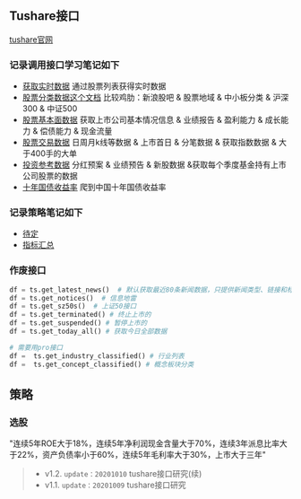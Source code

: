 ## Tushare接口
[tushare官网](http://tushare.org/)

### 记录调用接口学习笔记如下
- [获取实时数据](API_Docs/tushare01.py) 通过股票列表获得实时数据
- [股票分类数据这个文档](API_Docs\tushare02-message.py) 比较鸡肋：新浪股吧 & 股票地域 & 中小板分类 & 沪深300 & 中证500
- [股票基本面数据](API_Docs\tushare03基本面数据.py) 获取上市公司基本情况信息 & 业绩报告 & 盈利能力 & 成长能力 & 偿债能力 & 现金流量
- [股票交易数据](API_Docs\tushare04交易数据.py) 日周月k线等数据 & 上市首日 & 分笔数据 & 获取指数数据 & 大于400手的大单 
- [投资参考数据](API_Docs\tushare05投资参考数据.py) 分红预案 & 业绩预告 & 新股数据 &获取每个季度基金持有上市公司股票的数据
- [十年国债收益率](API_Docs/十年国债.py) 爬到中国十年国债收益率
### 记录策略笔记如下
- [待定](Strategy_Docs)
- [指标汇总](指标汇总.md)



### 作废接口
```python
df = ts.get_latest_news()  # 默认获取最近80条新闻数据，只提供新闻类型、链接和标题
df = ts.get_notices()  # 信息地雷
df = ts.get_sz50s()  # 上证50接口
df = ts.get_terminated() # 终止上市的
df = ts.get_suspended() # 暂停上市的
df = ts.get_today_all() # 获取今日全部数据

# 需要用pro接口 
df =  ts.get_industry_classified() # 行业列表
df =  ts.get_concept_classified() # 概念板块分类
```
## 策略
### 选股
"连续5年ROE大于18%，连续5年净利润现金含量大于70%，连续3年派息比率大于22%，资产负债率小于60%，连续5年毛利率大于30%，上市大于三年"

> - v1.2.  `update：20201010` tushare接口研究(续)
> - v1.1.  `update：20201009` tushare接口研究